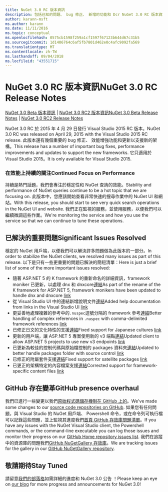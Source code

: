 ```yaml
---
title: NuGet 3.0 RC 版本資訊
description: 包括已知的問題、 bug 修正、 新增的功能和 Dcr NuGet 3.0 RC 版本資訊。
author: karann-msft
ms.author: karann
ms.date: 11/11/2016
ms.topic: conceptual
ms.openlocfilehash: 0575cb1598f259a1cf1597f67123b644d67c31b5
ms.sourcegitcommit: 1d1406764c6af5fb7801d462e0c4afc9092fa569
ms.translationtype: MT
ms.contentlocale: zh-TW
ms.lasthandoff: 09/04/2018
ms.locfileid: "43551715"
---
```

# <a name="nuget-30-rc-release-notes"></a><span data-ttu-id="695e7-103">NuGet 3.0 RC 版本資訊</span><span class="sxs-lookup"><span data-stu-id="695e7-103">NuGet 3.0 RC Release Notes</span></span>

<span data-ttu-id="695e7-104">[NuGet 3.0 Beta 版本資訊](../release-notes/nuget-3.0-beta.md) | [NuGet 3.0 RC2 版本資訊](../release-notes/nuget-3.0-RC2.md)</span><span class="sxs-lookup"><span data-stu-id="695e7-104">[NuGet 3.0 Beta Release Notes](../release-notes/nuget-3.0-beta.md) | [NuGet 3.0 RC2 Release Notes](../release-notes/nuget-3.0-RC2.md)</span></span>

<span data-ttu-id="695e7-105">NuGet 3.0 RC 於 2015 年 4 月 29 日發行 Visual Studio 2015 RC 版本。</span><span class="sxs-lookup"><span data-stu-id="695e7-105">NuGet 3.0 RC was released on April 29, 2015 with the Visual Studio 2015 RC release.</span></span> <span data-ttu-id="695e7-106">此版本還有幾個重要的 bug 修正、 效能增強功能和更新以支援新的架構。</span><span class="sxs-lookup"><span data-stu-id="695e7-106">This release has a number of important bug fixes, performance improvements and updates to support the new frameworks.</span></span>  <span data-ttu-id="695e7-107">它只適用於 Visual Studio 2015。</span><span class="sxs-lookup"><span data-stu-id="695e7-107">It is only available for Visual Studio 2015.</span></span>

### <a name="continued-focus-on-performance"></a><span data-ttu-id="695e7-108">在效能上持續的關注</span><span class="sxs-lookup"><span data-stu-id="695e7-108">Continued Focus on Performance</span></span>

<span data-ttu-id="695e7-109">持續是熱門話題，我們會專注於穩定性和 NuGet 查詢的效能。</span><span class="sxs-lookup"><span data-stu-id="695e7-109">Stability and performance of NuGet queries continue to be a hot topic that we are focusing on.</span></span>  <span data-ttu-id="695e7-110">此版本中，您應該開始查看非常快速的搜尋作業中的 NuGet UI 和網站。</span><span class="sxs-lookup"><span data-stu-id="695e7-110">With this release, you should start to see very quick search operations in the NuGet UI and website.</span></span>  <span data-ttu-id="695e7-111">我們正在監視的服務，並使用服務，以便我們可以繼續微調這些作業。</span><span class="sxs-lookup"><span data-stu-id="695e7-111">We're monitoring the service and how you use the service so that we can continue to tune these operations.</span></span>

## <a name="significant-issues-resolved"></a><span data-ttu-id="695e7-112">已解決的重要問題</span><span class="sxs-lookup"><span data-stu-id="695e7-112">Significant Issues Resolved</span></span>

<span data-ttu-id="695e7-113">穩定的 NuGet 用戶端，以便我們可以解決許多問題做為此版本的一部分。</span><span class="sxs-lookup"><span data-stu-id="695e7-113">In order to stabilize the NuGet clients, we resolved many issues as part of this release.</span></span>  <span data-ttu-id="695e7-114">以下是只有一些更重要的問題已解決的簡短清單：</span><span class="sxs-lookup"><span data-stu-id="695e7-114">Here is just a brief list of some of the more important issues resolved:</span></span>

* <span data-ttu-id="695e7-115">隨著 ASP.NET 5 的 K framework 的重新命名的詳細資訊，framework moniker 已更新，以處理 dnx 和 dnxcore[連結](https://github.com/NuGet/Home/issues/215)</span><span class="sxs-lookup"><span data-stu-id="695e7-115">As part of the rename of the K framework for ASP.NET 5, framework monikers have been updated to handle dnx and dnxcore [link](https://github.com/NuGet/Home/issues/215)</span></span>
* <span data-ttu-id="695e7-116">從 Visual Studio UI 中的連結新增說明文件[連結](https://github.com/NuGet/Home/issues/232)</span><span class="sxs-lookup"><span data-stu-id="695e7-116">Added help documentation from links in the Visual Studio UI [link](https://github.com/NuGet/Home/issues/232)</span></span>
* <span data-ttu-id="695e7-117">更妥善地處理複雜的參考中的`.nuspec`逗號分隔的 framework 參考[連結](https://github.com/NuGet/Home/issues/276)</span><span class="sxs-lookup"><span data-stu-id="695e7-117">Better handling of complex references in `.nuspec` with comma-delimited framework references [link](https://github.com/NuGet/Home/issues/276)</span></span>
* <span data-ttu-id="695e7-118">已修正日文的文化特性的支援[連結](https://github.com/NuGet/Home/issues/253)</span><span class="sxs-lookup"><span data-stu-id="695e7-118">Fixed support for Japanese cultures [link](https://github.com/NuGet/Home/issues/253)</span></span>
* <span data-ttu-id="695e7-119">更新的用戶端，讓 ASP.NET 5 專案使用新的 v3 端點[連結](https://github.com/NuGet/Home/issues/219)</span><span class="sxs-lookup"><span data-stu-id="695e7-119">Updated client to allow ASP.NET 5 projects to use new v3 endpoints [link](https://github.com/NuGet/Home/issues/219)</span></span>
* <span data-ttu-id="695e7-120">已更新為較佳的控制代碼與原始檔控制的 packages 資料夾[連結](https://github.com/NuGet/Home/issues/56)</span><span class="sxs-lookup"><span data-stu-id="695e7-120">Updated to better handle packages folder with source control [link](https://github.com/NuGet/Home/issues/56)</span></span>
* <span data-ttu-id="695e7-121">已修正的附屬套件支援[連結](https://github.com/NuGet/Home/issues/17)</span><span class="sxs-lookup"><span data-stu-id="695e7-121">Fixed support for satellite packages [link](https://github.com/NuGet/Home/issues/17)</span></span>
* <span data-ttu-id="695e7-122">已更正的架構特定的內容檔案支援[連結](https://github.com/NuGet/Home/issues/18)</span><span class="sxs-lookup"><span data-stu-id="695e7-122">Corrected support for framework-specific content files [link](https://github.com/NuGet/Home/issues/18)</span></span>

## <a name="github-presence-overhaul"></a><span data-ttu-id="695e7-123">GitHub 存在變革</span><span class="sxs-lookup"><span data-stu-id="695e7-123">GitHub presence overhaul</span></span>

<span data-ttu-id="695e7-124">我們已進行一些變更以我們[原始程式碼儲存機制在 GitHub 上的](http://github.com/nuget/home)。</span><span class="sxs-lookup"><span data-stu-id="695e7-124">We've made some changes to our [source code repositories on GitHub](http://github.com/nuget/home).</span></span>  <span data-ttu-id="695e7-125">如果您有任何問題，與 Visual Studio 的 NuGet 用戶端、 Powershell 命令，或在命令列可執行檔可以記錄這些問題，並上監視其進度我們[首頁 GitHub 存放庫問題清單](http://github.com/nuget/home/issues)。</span><span class="sxs-lookup"><span data-stu-id="695e7-125">If you have any issues with the NuGet Visual Studio client, the Powershell commands, or the command-line executable you can log those issues and monitor their progress on our [GitHub Home repository issues list](http://github.com/nuget/home/issues).</span></span>  <span data-ttu-id="695e7-126">我們在追蹤中的資源庫的問題我們[GitHub NuGetGallery 存放庫](http://github.com/nuget/NuGetGallery/issues)。</span><span class="sxs-lookup"><span data-stu-id="695e7-126">We are tracking issues for the gallery in our [GitHub NuGetGallery repository](http://github.com/nuget/NuGetGallery/issues).</span></span>


## <a name="stay-tuned"></a><span data-ttu-id="695e7-127">敬請期待</span><span class="sxs-lookup"><span data-stu-id="695e7-127">Stay Tuned</span></span>

<span data-ttu-id="695e7-128">請留意[我們的部落格](http://blog.nuget.org)如需詳細的進度和 NuGet 3.0 公告 ！</span><span class="sxs-lookup"><span data-stu-id="695e7-128">Please keep an eye on [our blog](http://blog.nuget.org) for more progress and announcements for NuGet 3.0!</span></span>